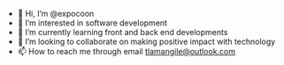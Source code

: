 - 👋 Hi, I’m @expocoon
- 👀 I’m interested in software development
- 🌱 I’m currently learning front and back end developments
- 💞️ I’m looking to collaborate on making positive impact with technology
- 📫 How to reach me through email tlamangile@outlook.com

<!---
expocoon/expocoon is a ✨ special ✨ repository because its `README.md` (this file) appears on your GitHub profile.
You can click the Preview link to take a look at your changes.
--->
